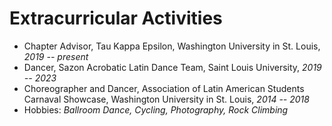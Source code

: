 # Extracurricular Activities

- Chapter Advisor, Tau Kappa Epsilon, Washington University in St. Louis, *2019 -- present*
- Dancer, Sazon Acrobatic Latin Dance Team, Saint Louis University, *2019 -- 2023*
- Choreographer and Dancer, Association of Latin American Students Carnaval Showcase, Washington University in St. Louis, *2014 -- 2018*
- Hobbies: *Ballroom Dance, Cycling, Photography, Rock Climbing*
